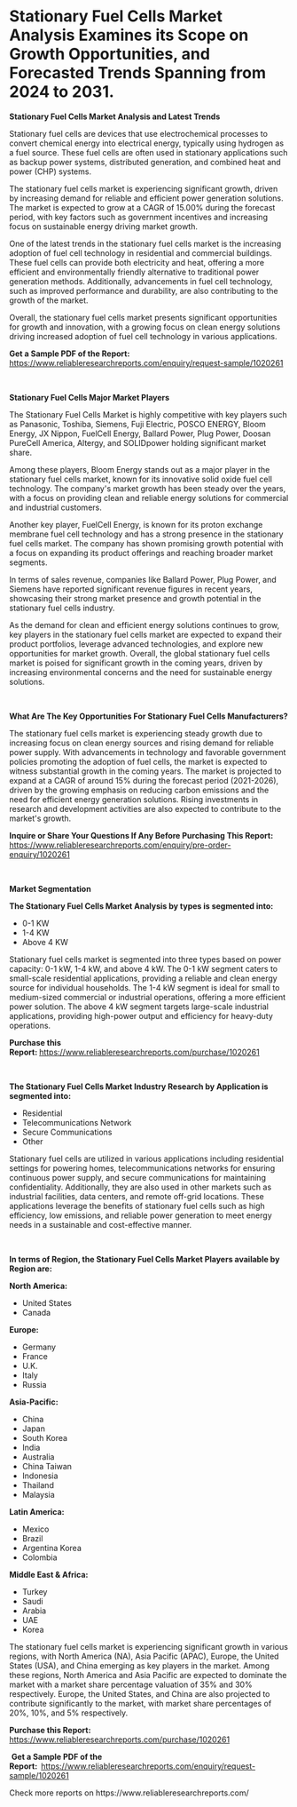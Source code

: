 <p><h1>Stationary Fuel Cells Market Analysis Examines its Scope on Growth Opportunities, and Forecasted Trends Spanning from 2024 to 2031.</h1></p><p><strong>Stationary Fuel Cells Market Analysis and Latest Trends</strong></p>
<p><p>Stationary fuel cells are devices that use electrochemical processes to convert chemical energy into electrical energy, typically using hydrogen as a fuel source. These fuel cells are often used in stationary applications such as backup power systems, distributed generation, and combined heat and power (CHP) systems.</p><p>The stationary fuel cells market is experiencing significant growth, driven by increasing demand for reliable and efficient power generation solutions. The market is expected to grow at a CAGR of 15.00% during the forecast period, with key factors such as government incentives and increasing focus on sustainable energy driving market growth.</p><p>One of the latest trends in the stationary fuel cells market is the increasing adoption of fuel cell technology in residential and commercial buildings. These fuel cells can provide both electricity and heat, offering a more efficient and environmentally friendly alternative to traditional power generation methods. Additionally, advancements in fuel cell technology, such as improved performance and durability, are also contributing to the growth of the market.</p><p>Overall, the stationary fuel cells market presents significant opportunities for growth and innovation, with a growing focus on clean energy solutions driving increased adoption of fuel cell technology in various applications.</p></p>
<p><strong>Get a Sample PDF of the Report:&nbsp;</strong> <a href="https://www.reliableresearchreports.com/enquiry/request-sample/1020261">https://www.reliableresearchreports.com/enquiry/request-sample/1020261</a></p>
<p>&nbsp;</p>
<p><strong>Stationary Fuel Cells Major Market Players</strong></p>
<p><p>The Stationary Fuel Cells Market is highly competitive with key players such as Panasonic, Toshiba, Siemens, Fuji Electric, POSCO ENERGY, Bloom Energy, JX Nippon, FuelCell Energy, Ballard Power, Plug Power, Doosan PureCell America, Altergy, and SOLIDpower holding significant market share.</p><p>Among these players, Bloom Energy stands out as a major player in the stationary fuel cells market, known for its innovative solid oxide fuel cell technology. The company's market growth has been steady over the years, with a focus on providing clean and reliable energy solutions for commercial and industrial customers.</p><p>Another key player, FuelCell Energy, is known for its proton exchange membrane fuel cell technology and has a strong presence in the stationary fuel cells market. The company has shown promising growth potential with a focus on expanding its product offerings and reaching broader market segments.</p><p>In terms of sales revenue, companies like Ballard Power, Plug Power, and Siemens have reported significant revenue figures in recent years, showcasing their strong market presence and growth potential in the stationary fuel cells industry.</p><p>As the demand for clean and efficient energy solutions continues to grow, key players in the stationary fuel cells market are expected to expand their product portfolios, leverage advanced technologies, and explore new opportunities for market growth. Overall, the global stationary fuel cells market is poised for significant growth in the coming years, driven by increasing environmental concerns and the need for sustainable energy solutions.</p></p>
<p>&nbsp;</p>
<p><strong>What Are The Key Opportunities For Stationary Fuel Cells Manufacturers?</strong></p>
<p><p>The stationary fuel cells market is experiencing steady growth due to increasing focus on clean energy sources and rising demand for reliable power supply. With advancements in technology and favorable government policies promoting the adoption of fuel cells, the market is expected to witness substantial growth in the coming years. The market is projected to expand at a CAGR of around 15% during the forecast period (2021-2026), driven by the growing emphasis on reducing carbon emissions and the need for efficient energy generation solutions. Rising investments in research and development activities are also expected to contribute to the market's growth.</p></p>
<p><strong>Inquire or Share Your Questions If Any Before Purchasing This Report:</strong> <a href="https://www.reliableresearchreports.com/enquiry/pre-order-enquiry/1020261">https://www.reliableresearchreports.com/enquiry/pre-order-enquiry/1020261</a></p>
<p>&nbsp;</p>
<p><strong>Market Segmentation</strong></p>
<p><strong>The Stationary Fuel Cells Market Analysis by types is segmented into:</strong></p>
<p><ul><li>0-1 KW</li><li>1-4 KW</li><li>Above 4 KW</li></ul></p>
<p><p>Stationary fuel cells market is segmented into three types based on power capacity: 0-1 kW, 1-4 kW, and above 4 kW. The 0-1 kW segment caters to small-scale residential applications, providing a reliable and clean energy source for individual households. The 1-4 kW segment is ideal for small to medium-sized commercial or industrial operations, offering a more efficient power solution. The above 4 kW segment targets large-scale industrial applications, providing high-power output and efficiency for heavy-duty operations.</p></p>
<p><strong>Purchase this Report:&nbsp;</strong><a href="https://www.reliableresearchreports.com/purchase/1020261">https://www.reliableresearchreports.com/purchase/1020261</a></p>
<p>&nbsp;</p>
<p><strong>The Stationary Fuel Cells Market Industry Research by Application is segmented into:</strong></p>
<p><ul><li>Residential</li><li>Telecommunications Network</li><li>Secure Communications</li><li>Other</li></ul></p>
<p><p>Stationary fuel cells are utilized in various applications including residential settings for powering homes, telecommunications networks for ensuring continuous power supply, and secure communications for maintaining confidentiality. Additionally, they are also used in other markets such as industrial facilities, data centers, and remote off-grid locations. These applications leverage the benefits of stationary fuel cells such as high efficiency, low emissions, and reliable power generation to meet energy needs in a sustainable and cost-effective manner.</p></p>
<p>&nbsp;</p>
<p><strong>In terms of Region, the Stationary Fuel Cells Market Players available by Region are:</strong></p>
<p>
    <p> <strong> North America: </strong>
        <ul>
            <li>United States</li>
            <li>Canada</li>
        </ul>
        </p> 
    <p> <strong> Europe: </strong>
        <ul>
            <li>Germany</li>
            <li>France</li>
            <li>U.K.</li>
            <li>Italy</li>
            <li>Russia</li>
        </ul>
        </p> 
    <p> <strong> Asia-Pacific: </strong>
        <ul>
            <li>China</li>
            <li>Japan</li>
            <li>South Korea</li>
            <li>India</li>
            <li>Australia</li>
            <li>China Taiwan</li>
            <li>Indonesia</li>
            <li>Thailand</li>
            <li>Malaysia</li>
        </ul>
        </p> 
    <p> <strong> Latin America: </strong>
        <ul>
            <li>Mexico</li>
            <li>Brazil</li>
            <li>Argentina Korea</li>
            <li>Colombia</li>
        </ul>
        </p> 
    <p> <strong> Middle East & Africa: </strong>
        <ul>
            <li>Turkey</li>
            <li>Saudi</li>
            <li>Arabia</li>
            <li>UAE</li>
            <li>Korea</li>
        </ul>
    </p>
    </p>
<p><p>The stationary fuel cells market is experiencing significant growth in various regions, with North America (NA), Asia Pacific (APAC), Europe, the United States (USA), and China emerging as key players in the market. Among these regions, North America and Asia Pacific are expected to dominate the market with a market share percentage valuation of 35% and 30% respectively. Europe, the United States, and China are also projected to contribute significantly to the market, with market share percentages of 20%, 10%, and 5% respectively.</p></p>
<p><strong>Purchase this Report: </strong><a href="https://www.reliableresearchreports.com/purchase/1020261">https://www.reliableresearchreports.com/purchase/1020261</a></p>
<p>&nbsp;<strong>Get a Sample PDF of the Report:&nbsp;&nbsp;</strong><a href="https://www.reliableresearchreports.com/enquiry/request-sample/1020261">https://www.reliableresearchreports.com/enquiry/request-sample/1020261</a></p>
<p><strong></strong></p>
<p>Check more reports on https://www.reliableresearchreports.com/</p>